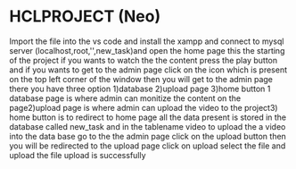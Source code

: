 # HCLPROJECT (Neo)
Import the file into the vs code and  install the xampp and connect to mysql server (localhost,root,'',new_task)and open the home page this the starting of the project if you wants to watch the the content press the play button
and if you wants to get to the admin page click on the icon which is present on the top left corner of the window then you will get to the admin page there you have three option 1)database  2)upload page 3)home button
  1 database page is where admin can monitize the content on the page2)upload page is where admin can upload the video to the project3) home button is to redirect to home page
all the data present is stored in the database called new_task and in the tablename video to upload the a video into the data base go to the the admin page click on the upload button
then you will be redirected to the upload page click on upload select the file and upload the file upload is successfully
